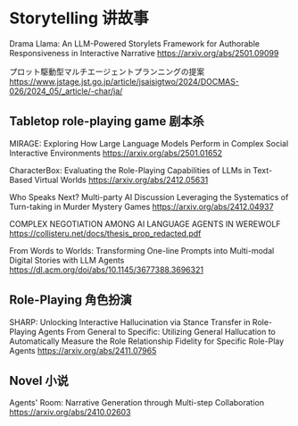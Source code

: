# Storytelling 讲故事

Drama Llama: An LLM-Powered Storylets Framework for Authorable Responsiveness in Interactive Narrative
https://arxiv.org/abs/2501.09099

プロット駆動型マルチエージェントプランニングの提案
https://www.jstage.jst.go.jp/article/jsaisigtwo/2024/DOCMAS-026/2024_05/_article/-char/ja/

## Tabletop role-playing game 剧本杀
MIRAGE: Exploring How Large Language Models Perform in Complex Social Interactive Environments
https://arxiv.org/abs/2501.01652

CharacterBox: Evaluating the Role-Playing Capabilities of LLMs in Text-Based Virtual Worlds
https://arxiv.org/abs/2412.05631

Who Speaks Next? Multi-party AI Discussion Leveraging the Systematics of Turn-taking in Murder Mystery Games
https://arxiv.org/abs/2412.04937

COMPLEX NEGOTIATION AMONG AI LANGUAGE AGENTS IN WEREWOLF
https://collisteru.net/docs/thesis_prop_redacted.pdf

From Words to Worlds: Transforming One-line Prompts into Multi-modal Digital Stories with LLM Agents
https://dl.acm.org/doi/abs/10.1145/3677388.3696321

## Role-Playing 角色扮演
SHARP: Unlocking Interactive Hallucination via Stance Transfer in Role-Playing Agents
From General to Specific: Utilizing General Hallucation to Automatically Measure the Role Relationship Fidelity for Specific Role-Play Agents
https://arxiv.org/abs/2411.07965

## Novel 小说
Agents' Room: Narrative Generation through Multi-step Collaboration
https://arxiv.org/abs/2410.02603
